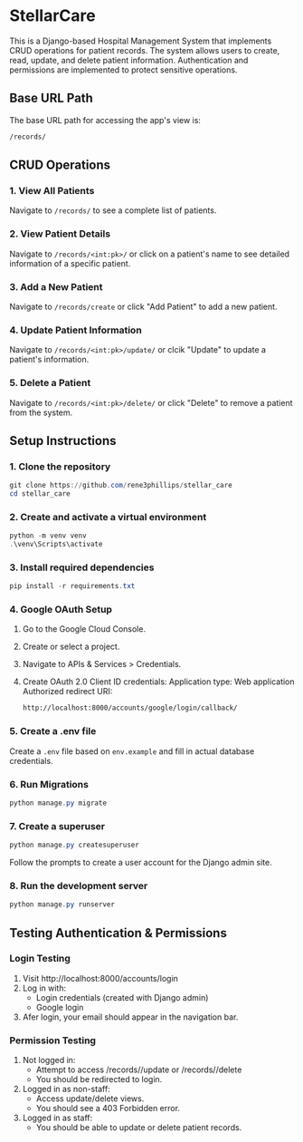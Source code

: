 # StellarCare

This is a Django-based Hospital Management System that implements CRUD operations for patient records. The system allows users to create, read, update, and delete patient information. Authentication and permissions are implemented to protect sensitive operations.


## Base URL Path

The base URL path for accessing the app's view is:
```bash
/records/
```

## CRUD Operations

### 1. View All Patients
Navigate to `/records/` to see a complete list of patients.

### 2. View Patient Details
Navigate to `/records/<int:pk>/` or click on a patient's name to see detailed information of a specific patient.

### 3. Add a New Patient
Navigate to `/records/create` or click "Add Patient" to add a new patient.

### 4. Update Patient Information
Navigate to `/records/<int:pk>/update/` or clcik "Update" to update a patient's information.

### 5. Delete a Patient
Navigate to `/records/<int:pk>/delete/` or click "Delete" to remove a patient from the system.

## Setup Instructions

### 1. Clone the repository 
```powershell
git clone https://github.com/rene3phillips/stellar_care
cd stellar_care
```

### 2. Create and activate a virtual environment
```powershell
python -m venv venv
.\venv\Scripts\activate
```

### 3. Install required dependencies
```powershell
pip install -r requirements.txt
```

### 4. Google OAuth Setup

1. Go to the Google Cloud Console.
2. Create or select a project.
3. Navigate to APIs & Services > Credentials.
4. Create OAuth 2.0 Client ID credentials:
    Application type: Web application
    Authorized redirect URI:

    ```bash
    http://localhost:8000/accounts/google/login/callback/
    ```
### 5. Create a .env file 
Create a `.env` file based on `env.example` and fill in actual database credentials. 

### 6. Run Migrations
```powershell
python manage.py migrate
```

### 7. Create a superuser
```powershell
python manage.py createsuperuser
```
Follow the prompts to create a user account for the Django admin site.

### 8. Run the development server
```powershell
python manage.py runserver
```

## Testing Authentication & Permissions
### Login Testing
1. Visit http://localhost:8000/accounts/login
2. Log in with:  
    - Login credentials (created with Django admin)
    - Google login
3. Afer login, your email should appear in the navigation bar.

### Permission Testing
1. Not logged in:  
    - Attempt to access /records/<pk>/update or /records/<pk>/delete
    - You should be redirected to login.
2. Logged in as non-staff:  
    - Access update/delete views.
    - You should see a 403 Forbidden error.
3. Logged in as staff:  
    - You should be able to update or delete patient records. 